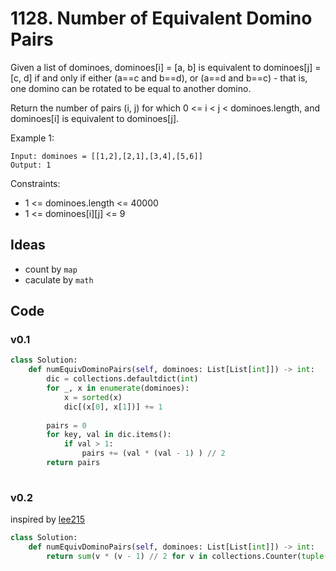 # 1128. Number of Equivalent Domino Pairs


Given a list of dominoes, dominoes[i] = [a, b] is equivalent to dominoes[j] = [c, d] if and only if either (a==c and b==d), or (a==d and b==c) - that is, one domino can be rotated to be equal to another domino.

Return the number of pairs (i, j) for which 0 <= i < j < dominoes.length, and dominoes[i] is equivalent to dominoes[j].

 

Example 1:

```
Input: dominoes = [[1,2],[2,1],[3,4],[5,6]]
Output: 1
``` 

Constraints:

* 1 <= dominoes.length <= 40000
* 1 <= dominoes[i][j] <= 9


## Ideas

- count by `map`
- caculate by `math`

## Code 

### v0.1

``` python 
class Solution:
    def numEquivDominoPairs(self, dominoes: List[List[int]]) -> int:        
        dic = collections.defaultdict(int)
        for _, x in enumerate(dominoes):
            x = sorted(x)
            dic[(x[0], x[1])] += 1
            
        pairs = 0 
        for key, val in dic.items():
            if val > 1:
                pairs += (val * (val - 1) ) // 2
        return pairs 
                
```

### v0.2

inspired by [lee215](https://leetcode.com/problems/number-of-equivalent-domino-pairs/)

``` python
class Solution:
    def numEquivDominoPairs(self, dominoes: List[List[int]]) -> int:        
        return sum(v * (v - 1) // 2 for v in collections.Counter(tuple(sorted(x)) for x in dominoes).values())
```